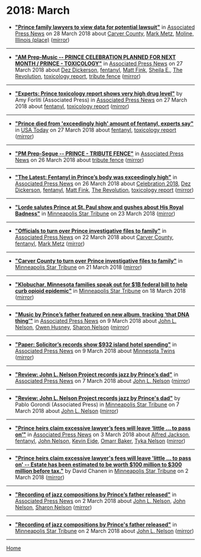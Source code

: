 # 2018: March

 - [**"Prince family lawyers to view data for potential lawsuit"**](https://apnews.com/72fbe461381a43a096ebd1c15fae80bf) in [Associated Press News](https://apnews.com/) on 28 March 2018 about [Carver County](../../topics/carver-county/index.md), [Mark Metz](../../topics/mark-metz/index.md), [Moline, Illinois (place)](../../topics/place/moline-illinois/index.md) ([mirror](https://web.archive.org/web/*/https://apnews.com/72fbe461381a43a096ebd1c15fae80bf))

----

 - [**"AM Prep-Music -- PRINCE CELEBRATION PLANNED FOR NEXT MONTH / PRINCE - TOXICOLOGY"**](https://apnews.com/c62930a448b849a785758cf9f450f418) in [Associated Press News](https://apnews.com/) on 27 March 2018 about [Dez Dickerson](../../topics/dez-dickerson/index.md), [fentanyl](../../topics/fentanyl/index.md), [Matt Fink](../../topics/matt-fink/index.md), [Sheila E.](../../topics/sheila-e/index.md), [The Revolution](../../topics/the-revolution/index.md), [toxicology report](../../topics/toxicology-report/index.md), [tribute fence](../../topics/tribute-fence/index.md) ([mirror](https://web.archive.org/web/*/https://apnews.com/c62930a448b849a785758cf9f450f418))

----

 - [**"Experts: Prince toxicology report shows very high drug level"**](https://apnews.com/f80bf6952ecf4d02a675b9fac69d7dc6) by Amy Forliti (Associated Press) in [Associated Press News](https://apnews.com/) on 27 March 2018 about [fentanyl](../../topics/fentanyl/index.md), [toxicology report](../../topics/toxicology-report/index.md) ([mirror](https://web.archive.org/web/*/https://apnews.com/f80bf6952ecf4d02a675b9fac69d7dc6))

----

 - [**"Prince died from 'exceedingly high' amount of fentanyl, experts say"**](https://usatoday.com/story/life/people/2018/03/27/prince-died-exceedingly-high-amount-fentanyl-overdose/33315143/) in [USA Today](https://usatoday.com/) on 27 March 2018 about [fentanyl](../../topics/fentanyl/index.md), [toxicology report](../../topics/toxicology-report/index.md) ([mirror](https://web.archive.org/web/*/https://usatoday.com/story/life/people/2018/03/27/prince-died-exceedingly-high-amount-fentanyl-overdose/33315143/))

----

 - [**"PM Prep-Segue -- PRINCE - TRIBUTE FENCE"**](https://apnews.com/49cbd4fa93574d6eb98f78ca9bdc6b65) in [Associated Press News](https://apnews.com/) on 26 March 2018 about [tribute fence](../../topics/tribute-fence/index.md) ([mirror](https://web.archive.org/web/*/https://apnews.com/49cbd4fa93574d6eb98f78ca9bdc6b65))

----

 - [**"The Latest: Fentanyl in Prince’s body was exceedingly high"**](https://apnews.com/72d21087451948ed872cce0815f0e426) in [Associated Press News](https://apnews.com/) on 26 March 2018 about [Celebration 2018](../../topics/celebration-2018/index.md), [Dez Dickerson](../../topics/dez-dickerson/index.md), [fentanyl](../../topics/fentanyl/index.md), [Matt Fink](../../topics/matt-fink/index.md), [The Revolution](../../topics/the-revolution/index.md), [toxicology report](../../topics/toxicology-report/index.md) ([mirror](https://web.archive.org/web/*/https://apnews.com/72d21087451948ed872cce0815f0e426))

----

 - [**"Lorde salutes Prince at St. Paul show and gushes about His Royal Badness"**](http://www.startribune.com/lorde-salutes-his-royal-badness-in-st-paul-show/477811563/) in [Minneapolis Star Tribune](http://www.startribune.com/) on 23 March 2018 ([mirror](https://web.archive.org/web/*/http://www.startribune.com/lorde-salutes-his-royal-badness-in-st-paul-show/477811563/))

----

 - [**"Officials to turn over Prince investigative files to family"**](https://apnews.com/d839a494ad2a4dc0908321c824244b0d) in [Associated Press News](https://apnews.com/) on 22 March 2018 about [Carver County](../../topics/carver-county/index.md), [fentanyl](../../topics/fentanyl/index.md), [Mark Metz](../../topics/mark-metz/index.md) ([mirror](https://web.archive.org/web/*/https://apnews.com/d839a494ad2a4dc0908321c824244b0d))

----

 - [**"Carver County to turn over Prince investigative files to family"**](http://www.startribune.com/officials-to-turn-over-prince-investigative-files-to-family/477563043/) in [Minneapolis Star Tribune](http://www.startribune.com/) on 21 March 2018 ([mirror](https://web.archive.org/web/*/http://www.startribune.com/officials-to-turn-over-prince-investigative-files-to-family/477563043/))

----

 - [**"Klobuchar, Minnesota families speak out for $1B federal bill to help curb opioid epidemic"**](http://www.startribune.com/minnesota-families-speak-out-for-1b-federal-bill-to-help-curb-opioid-epidemic/477221753/) in [Minneapolis Star Tribune](http://www.startribune.com/) on 18 March 2018 ([mirror](https://web.archive.org/web/*/http://www.startribune.com/minnesota-families-speak-out-for-1b-federal-bill-to-help-curb-opioid-epidemic/477221753/))

----

 - [**"Music by Prince’s father featured on new album, tracking ‘that DNA thing’"**](https://apnews.com/869e0302972c4e36aa99981332602cd0) in [Associated Press News](https://apnews.com/) on 9 March 2018 about [John L. Nelson](../../topics/john-l-nelson/index.md), [Owen Husney](../../topics/owen-husney/index.md), [Sharon Nelson](../../topics/sharon-nelson/index.md) ([mirror](https://web.archive.org/web/*/https://apnews.com/869e0302972c4e36aa99981332602cd0))

----

 - [**"Paper: Solicitor’s records show $932 island hotel spending"**](https://apnews.com/9079400c8e7745559ed13953e9a658ef) in [Associated Press News](https://apnews.com/) on 9 March 2018 about [Minnesota Twins](../../topics/minnesota-twins/index.md) ([mirror](https://web.archive.org/web/*/https://apnews.com/9079400c8e7745559ed13953e9a658ef))

----

 - [**"Review: John L. Nelson Project records jazz by Prince’s dad"**](https://apnews.com/5dc00ec90459479b8a584f9ab9969188) in [Associated Press News](https://apnews.com/) on 7 March 2018 about [John L. Nelson](../../topics/john-l-nelson/index.md) ([mirror](https://web.archive.org/web/*/https://apnews.com/5dc00ec90459479b8a584f9ab9969188))

----

 - [**"Review: John L. Nelson Project records jazz by Prince's dad"**](http://www.startribune.com/review-john-l-nelson-project-records-jazz-by-prince-s-dad/476151463/) by Pablo Gorondi (Associated Press) in [Minneapolis Star Tribune](http://www.startribune.com/) on 7 March 2018 about [John L. Nelson](../../topics/john-l-nelson/index.md) ([mirror](https://web.archive.org/web/*/http://www.startribune.com/review-john-l-nelson-project-records-jazz-by-prince-s-dad/476151463/))

----

 - [**"Prince heirs claim excessive lawyer’s fees will leave ‘little … to pass on’"**](https://apnews.com/e000dd12d3744e9aa2de9951b129a0a0) in [Associated Press News](https://apnews.com/) on 3 March 2018 about [Alfred Jackson](../../topics/alfred-jackson/index.md), [fentanyl](../../topics/fentanyl/index.md), [John Nelson](../../topics/john-nelson/index.md), [Kevin Eide](../../topics/kevin-eide/index.md), [Omarr Baker](../../topics/omarr-baker/index.md), [Tyka Nelson](../../topics/tyka-nelson/index.md) ([mirror](https://web.archive.org/web/*/https://apnews.com/e000dd12d3744e9aa2de9951b129a0a0))

----

 - [**"Prince heirs claim excessive lawyer's fees will leave 'little … to pass on' -- Estate has been estimated to be worth $100 million to $300 million before tax."**](http://www.startribune.com/prince-heirs-claim-excessive-lawyer-s-fees-will-leave-nothing-for-inheritance/475689933/) by David Chanen in [Minneapolis Star Tribune](http://www.startribune.com/) on 2 March 2018 ([mirror](https://web.archive.org/web/*/http://www.startribune.com/prince-heirs-claim-excessive-lawyer-s-fees-will-leave-nothing-for-inheritance/475689933/))

----

 - [**"Recording of jazz compositions by Prince’s father released"**](https://apnews.com/266d5d7ee9454715a6f8c4cfddb7bf77) in [Associated Press News](https://apnews.com/) on 2 March 2018 about [John L. Nelson](../../topics/john-l-nelson/index.md), [John Nelson](../../topics/john-nelson/index.md), [Sharon Nelson](../../topics/sharon-nelson/index.md) ([mirror](https://web.archive.org/web/*/https://apnews.com/266d5d7ee9454715a6f8c4cfddb7bf77))

----

 - [**"Recording of jazz compositions by Prince's father released"**](http://www.startribune.com/recording-of-jazz-compositions-by-prince-s-father-released/475668083/) in [Minneapolis Star Tribune](http://www.startribune.com/) on 2 March 2018 about [John L. Nelson](../../topics/john-l-nelson/index.md) ([mirror](https://web.archive.org/web/*/http://www.startribune.com/recording-of-jazz-compositions-by-prince-s-father-released/475668083/))

----

[Home](./)
